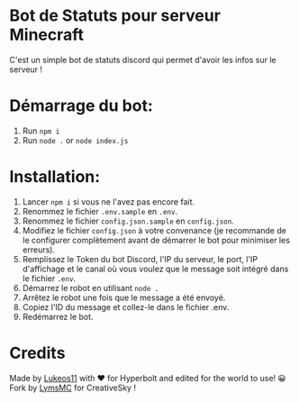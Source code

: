 # Bot de Statuts pour serveur Minecraft

C'est un simple bot de statuts discord qui permet d'avoir les infos sur le serveur !

# Démarrage du bot:
1. Run `npm i`
2. Run `node .` or `node index.js`

# Installation:
1. Lancer `npm i` si vous ne l'avez pas encore fait.
2. Renommez le fichier `.env.sample` en `.env`.
3. Renommez le fichier `config.json.sample` en `config.json`.
4. Modifiez le fichier `config.json` à votre convenance (je recommande de le configurer complètement avant de démarrer le bot pour minimiser les erreurs).
5. Remplissez le Token du bot Discord, l'IP du serveur, le port, l'IP d'affichage et le canal où vous voulez que le message soit intégré dans le fichier `.env`.
6. Démarrez le robot en utilisant `node .`
7. Arrêtez le robot une fois que le message a été envoyé.
8. Copiez l'ID du message et collez-le dans le fichier .env.
9. Redémarrez le bot.

# Credits
Made by <a href="https://github.com/Lukeos11">Lukeos11</a> with ♥ for Hyperbolt and edited for the world to use! 😀
Fork by <a href="https://github.com/LymsMC">LymsMC</a> for CreativeSky !
